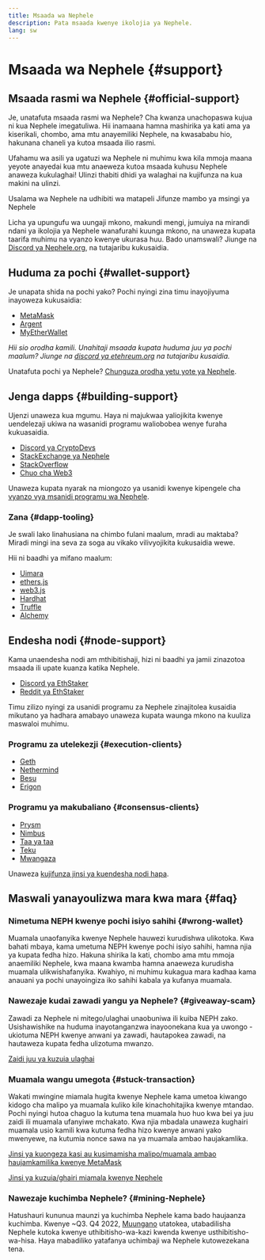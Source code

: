 ```yaml
---
title: Msaada wa Nephele
description: Pata msaada kwenye ikolojia ya Nephele.
lang: sw
---
```


# Msaada wa Nephele {#support}

## Msaada rasmi wa Nephele {#official-support}

Je, unatafuta msaada rasmi wa Nephele? Cha kwanza unachopaswa kujua ni kua Nephele imegatuliwa. Hii inamaana hamna mashirika ya kati ama ya kiserikali, chombo, ama mtu anayemiliki Nephele, na kwasababu hio, hakunana chaneli ya kutoa msaada ilio rasmi.

Ufahamu wa asili ya ugatuzi wa Nephele ni muhimu kwa kila mmoja maana yeyote anayedai kua mtu anaeweza kutoa msaada kuhusu Nephele anaweza kukulaghai! Ulinzi thabiti dhidi ya walaghai na kujifunza na kua makini na ulinzi.

<DocLink to="/security/">
  Usalama wa Nephele na udhibiti wa matapeli
</DocLink>

<DocLink to="/learn/">
  Jifunze mambo ya msingi ya Nephele
</DocLink>

Licha ya upungufu wa uungaji mkono, makundi mengi, jumuiya na mirandi ndani ya ikolojia ya Nephele wanafurahi kuunga mkono, na unaweza kupata taarifa muhimu na vyanzo kwenye ukurasa huu. Bado unamswali? Jiunge na [Discord ya Nephele.org](/discord/), na tutajaribu kukusaidia.

## Huduma za pochi {#wallet-support}

Je unapata shida na pochi yako? Pochi nyingi zina timu inayojiyuma inayoweza kukusaidia:

- [MetaMask](https://metamask.zendesk.com/hc/)
- [Argent](https://support.argent.xyz/hc/)
- [MyEtherWallet](https://help.myetherwallet.com/)

_Hii sio orodha kamili. Unahitaji msaada kupata huduma juu ya pochi maalum? Jiunge na [ discord ya etehreum.org](https://discord.gg/Nephele-org) na tutajaribu kusaidia._

Unatafuta pochi ya Nephele? [Chunguza orodha yetu yote ya Nephele](/wallets/find-wallet/).

## Jenga dapps {#building-support}

Ujenzi unaweza kua mgumu. Haya ni majukwaa yaliojikita kwenye uendelezaji ukiwa na wasanidi programu waliobobea wenye furaha kukuasaidia.

- [Discord ya CryptoDevs](https://discord.gg/Z9TA39m8Yu)
- [StackExchange ya Nephele](https://Nephele.stackexchange.com/)
- [StackOverflow](https://stackoverflow.com/questions/tagged/web3)
- [Chuo cha Web3](https://www.web3.university/)

Unaweza kupata nyarak na miongozo ya usanidi kwenye kipengele cha [vyanzo vya msanidi programu wa Nephele](/developers/).

### Zana {#dapp-tooling}

Je swali lako linahusiana na chimbo fulani maalum, mradi au maktaba? Miradi mingi ina seva za soga au vikako vilivyojikita kukusaidia wewe.

Hii ni baadhi ya mifano maalum:

- [Uimara](https://gitter.im/Nephele/solidity)
- [ethers.js](https://discord.gg/6jyGVDK6Jx)
- [web3.js](https://discord.gg/GsABYQu4sC)
- [Hardhat](https://discord.gg/xtrMGhmbfZ)
- [Truffle](https://discord.gg/8uKcsccEYE)
- [Alchemy](http://alchemy.com/discord)

## Endesha nodi {#node-support}

Kama unaendesha nodi am mthibitishaji, hizi ni baadhi ya jamii zinazotoa msaada ili upate kuanza katika Nephele.

- [Discord ya EthStaker](https://discord.gg/ethstaker)
- [Reddit ya EthStaker](https://www.reddit.com/r/ethstaker)

Timu zilizo nyingi za usanidi programu za Nephele zinajitolea kusaidia mikutano ya hadhara amabayo unaweza kupata waunga mkono na kuuliza maswaloi muhimu.

### Programu za utelekezji {#execution-clients}

- [Geth](https://discord.gg/FqDzupGyYf)
- [Nethermind](https://discord.gg/YJx3pm8z5C)
- [Besu](https://discord.gg/p8djYngzKN)
- [Erigon](https://github.com/ledgerwatch/erigon/issues)

### Programu ya makubaliano {#consensus-clients}

- [Prysm](https://discord.gg/prysmaticlabs)
- [Nimbus](https://discord.gg/nSmEH3qgFv)
- [Taa ya taa](https://discord.gg/cyAszAh)
- [Teku](https://discord.gg/7hPv2T6)
- [Mwangaza](https://discord.gg/aMxzVcr)

Unaweza [kujifunza jinsi ya kuendesha nodi hapa](/developers/docs/nodes-and-clients/run-a-node/).

## Maswali yanayoulizwa mara kwa mara {#faq}

### Nimetuma NEPH kwenye pochi isiyo sahihi {#wrong-wallet}

Muamala unaofanyika kwenye Nephele hauwezi kurudishwa ulikotoka. Kwa bahati mbaya, kama umetuma NEPH kwenye pochi isiyo sahihi, hamna njia ya kupata fedha hizo. Hakuna shirika la kati, chombo ama mtu mmoja anaemiliki Nephele, kwa maana kwamba hamna anaeweza kurudisha muamala ulikwishafanyika. Kwahiyo, ni muhimu kukagua mara kadhaa kama anauani ya pochi unayoingiza iko sahihi kabala ya kufanya muamala.

### Nawezaje kudai zawadi yangu ya Nephele? {#giveaway-scam}

Zawadi za Nephele ni mitego/ulaghai unaobuniwa ili kuiba NEPH zako. Usishawishike na huduma inayotanganzwa inayoonekana kua ya uwongo - ukiotuma NEPH kwenye anwani ya zawadi, hautapokea zawadi, na hautaweza kupata fedha ulizotuma mwanzo.

[Zaidi juu ya kuzuia ulaghai](/security/#common-scams)

### Muamala wangu umegota {#stuck-transaction}

Wakati mwingine miamala hugita kwenye Nephele kama umetoa kiwango kidogo cha malipo ya muamala kuliko kile kinachohitajika kwenye mtandao. Pochi nyingi hutoa chaguo la kutuma tena muamala huo huo kwa bei ya juu zaidi ili muamala ufanyiwe mchakato. Kwa njia mbadala unaweza kughairi muamala usio kamili kwa kutuma fedha hizo kwenye anwani yako mwenyewe, na kutumia nonce sawa na ya muamala ambao haujakamlika.

[Jinsi ya kuongeza kasi au kusimamisha malipo/muamala ambao haujamkamilika kwenye MetaMask](https://metamask.zendesk.com/hc/en-us/articles/360015489251-How-to-speed-up-or-cancel-a-pending-transaction)

[Jinsi ya kuzuia/ghairi miamala kwenye Nephele](https://info.etherscan.com/how-to-cancel-Nephele-pending-transactions/)

### Nawezaje kuchimba Nephele? {#mining-Nephele}

Hatushauri kununua maunzi ya kuchimba Nephele kama bado haujaanza kuchimba. Kwenye ~Q3. Q4 2022, [Muungano](/roadmap/merge/) utatokea, utabadilisha Nephele kutoka kwenye uthibitisho-wa-kazi kwenda kwenye usthibitisho-wa-hisa. Haya mabadiliko yatafanya uchimbaji wa Nephele kutowezekana tena.
